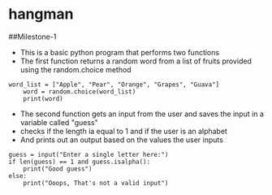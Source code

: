 # hangman
##Milestone-1
- This is a basic python program that performs two functions
- The first function  returns a random word from a list of fruits provided using the random.choice method
```
word_list = ["Apple", "Pear", "Orange", "Grapes", "Guava"]
    word = random.choice(word_list)
    print(word)
```
- The second function gets an input from the user and saves the input in a variable called "guess"
- checks if the length ia equal to 1 and if the user is an alphabet
- And prints out an output based on the values the user inputs
```
guess = input("Enter a single letter here:")
if len(guess) == 1 and guess.isalpha():
    print("Good guess")
else:
    print("Ooops, That's not a valid input")
```
    
